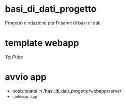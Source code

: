 # basi_di_dati_progetto
Progetto e relazione per l'esame di basi di dati

# template webapp
[YouTube](https://www.youtube.com/watch?v=vrj9AohVhPA)

# avvio app
- posizionarsi in /basi_di_dati_progetto/webapp/server
- `nodemon app`